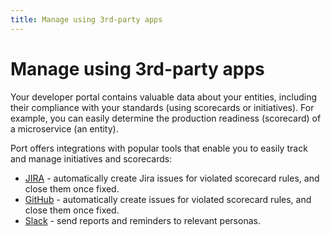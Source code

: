 ```yaml
---
title: Manage using 3rd-party apps
---
```


# Manage using 3rd-party apps

Your developer portal contains valuable data about your entities, including their compliance with your standards (using scorecards or initiatives). For example, you can easily determine the production readiness (scorecard) of a microservice (an entity).

Port offers integrations with popular tools that enable you to easily track and manage initiatives and scorecards:

- [JIRA](/scorecards/manage-using-3rd-party-apps/jira) - automatically create Jira issues for violated scorecard rules, and close them once fixed.
- [GitHub](/scorecards/manage-using-3rd-party-apps/github) - automatically create issues for violated scorecard rules, and close them once fixed.
- [Slack](/scorecards/manage-using-3rd-party-apps/slack) - send reports and reminders to relevant personas.
